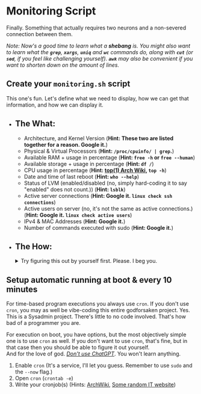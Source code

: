 # Monitoring Script
Finally. Something that actually requires two neurons and a non-severed connection between them.

*Note: Now's a good time to learn what a **shebang** is. You might also want to learn what the **`grep`**, **`xargs`**, **`uniq`** and **`wc`** commands do, along with **`cut`** (or **`sed`**, if you feel like challenging yourself). **`awk`** may also be convenient if you want to shorten down on the amount of lines.*
## Create your `monitoring.sh` script

This one's fun. Let's define what we need to display, how we can get that information, and how we can display it.

- ## **The What**:
	- Architecture, and Kernel Version (**Hint: These two are listed together for a reason. Google it.**)
	- Physical & Virtual Processors (**Hint: `/proc/cpuinfo/ | grep`.**)
	- Available RAM + usage in percentage (**Hint: `free -h` or `free --human`**)
	- Available storage + usage in percentage (**Hint: `df /`**)
	- CPU usage in percentage (**Hint: [top(1) Arch Wiki](https://man.archlinux.org/man/top.1.en), `top -h`**)
	- Date and time of last reboot  (**Hint: `who --help`**)
	- Status of LVM (enabled/disabled (no, simply hard-coding it to say "enabled" does not count.)) (**Hint: `lsblk`**)
	- Active server connections (**Hint: Google it. `linux check ssh connections`**)
	- Active users on server (no, it's not the same as active connections.) (**Hint: Google it. `linux check active users`**)
	- IPv4 & MAC Addresses (**Hint: Google it.**)
	- Number of commands executed with sudo (**Hint: Google it.**)

- ## **The How**: 
	<details><summary>Try figuring this out by yourself first. Please. I beg you.</summary>

	- Architecture: `uname -srm` (You could use `uname -a` but that displays information that is not requested on the subject.)
	- Physical Processors: `cat /proc/cpuinfo | grep "physical id" | uniq | wc -l`
	- Virtual Processors: `cat /proc/cpuinfo | grep "processor" | uniq | wc -l` (same as before, but this time you grep `processor` instead)
	- RAM:
		- Total: `free -m | grep "Mem" | xargs echo | cut -d' ' -f2`
		- Used: `free -m | grep "Mem" | xargs echo | cut -d' ' -f3`

	Now, here you need to decide whether you want to one-line this damn thing and feel like Linus Torvalds' strongest soldier, or make your code actually readable and spare your evaluator a few hours worth of trying to understand what the fuck you wrote.
	You can apply this for all the other elements that require displaying percentage.
	<br>
	Either way, the key process is the same: Divide free by total.
	### Pick your Path
	<details><summary> <b><i>You: <u>[CLICK TO EXPAND]</u> Fuck it, we're one-lining. The evaluator can munch on my unwashed genitalia.</b></i></summary>
	<br>

	- First of all, you're unloved.	Doing this shit will not bring the kids back. But whatever. You wanna be the villain? Go for it.<br>
	- With that in mind, to "one line" this, we're gonna use ***`heredoc`***. This way, the only time we need to write a new line is when we want to actually output a new line with `wall`. If you're not familiar with `heredoc`, then you're definitely going to want to [read up on it](https://linuxize.com/post/bash-heredoc/).
	- Now that you've (hopefully) read up on it, the plan is simple: We run `wall` with a `heredoc` and in-line every specific call.
	- For memory, it'd look something like this:
		- ```
			wall << EOF
			(...)
				#	Memory Usage: $(free -m | grep "Mem" | xargs echo | cut -d' ' -f3)/$(free -m | grep "Mem" | xargs echo | cut -d' ' -f2)MB ($(awk "BEGIN {printf \"%.2f\",$(free | grep "Mem" | xargs echo | cut -d' ' -f3)/$(free | grep "Mem" | xargs echo | cut -d' ' -f2)*100}")%)
			(...)
			EOF
			```
	- Congratulations. No one want to evaluate you now. Nor sit with you for lunch. Nor have a coffee with you.
	<br> You brought this upon yourself. I warned you.
	<br> Go on, dipshit. Open the `monitoring.sh` in this directory. You know you wanna.

	<br></details>
	<details><summary> <b><i>You: <u>[CLICK TO EXPAND]</u> Fine, you know what? I feel like being a tolerable human being today.</b></i></summary>
	<br>

	- Great! Thank you. Thank you, really. What was going to come from the alternative was not worth being shunned by multiple different rungs of your very own bloodline.
	- Since this process requires reusing previously stored information in slightly different formats, the best you can do here is rely on `bash` variables. 

	- Store the pertinent information to an adequately named variable such as `TOTAL_MEM`, `USED_MEM` and `FREE_MEM` for later access & manipulation. e.g:
		```
			TOTAL_MEM=$(free -m | grep Mem | xargs echo | cut -d' ' -f2)
			USED_MEM=$(free -m | grep Mem | xargs echo | cut -d' ' -f3)
		```
		Note: Here we use the `-m` | `--mebi` flag because it forces `free` to respect the desired output format. Using `--mega` will convert values of >1GB to gigabyte representation. Therefore, `-m` permits accurate calculation of the usage percentage.
		<br>
		As such, a secondary set of variables (`XYZ_MEM_H`) can be relied upon for representing the memory in a readable manner (`free -h`).

		<details> 
			<summary>
				<i><u>[CLICK TO EXPAND]</u> Note from the editor: 
			</summary>
				the amphetamines stopped taking effect so i didnt have the energy to finish this xd<br>dm me and remind me to finish ts and i might<br>-mal</i>
		</details>
	<br></details>

	

## Setup automatic running at boot & every 10 minutes

For time-based program executions you always use `cron`. If you don't use `cron`, you may as well be vibe-coding this entire godforsaken project. Yes. This is a Sysadmin project. There's little to no code involved. That's how bad of a programmer you are.

For execution on boot, you have options, but the most objectively simple one is to use `cron` as well. If you don't want to use `cron`, that's fine, but in that case then you should be able to figure it out yourself.
<br>
And for the love of god. *<u>Don't use ChatGPT</u>*. You won't learn anything.

1. Enable `cron` (It's a service, I'll let you guess. Remember to use `sudo` and the `--now` flag.)
2. Open `cron` (`crontab -e`)
3. Write your cronjob(s) (Hints: [ArchWiki](https://wiki.archlinux.org/title/Cron), [Some random IT website](https://phoenixnap.com/kb/crontab-reboot))
